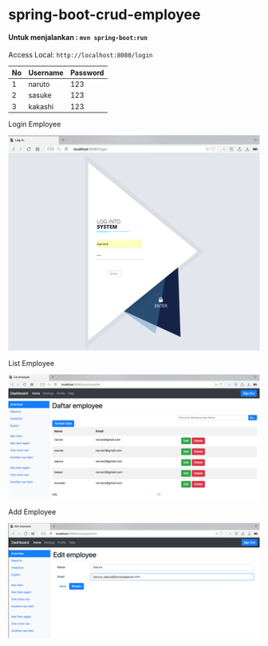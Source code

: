 # spring-boot-crud-employee

#### Untuk menjalankan : `mvn spring-boot:run`

Access Local: `http://localhost:8080/login`

|No | Username | Password |
|---| ---------| ---------|
|1|naruto|123|
|2|sasuke|123|
|3|kakashi|123|


Login Employee

![Login Employee](img/login.png "Login Page")

List Employee

![List Employee](img/list.png "List Page")

Add Employee

![Add Employee](img/add.png "Add Employee Page")


